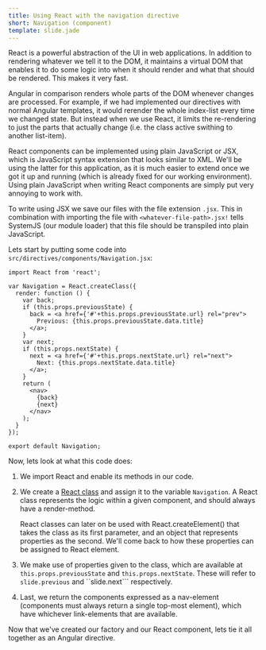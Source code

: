 ```yaml
---
title: Using React with the navigation directive
short: Navigation (component)
template: slide.jade
---
```


React is a powerful abstraction of the UI in web applications. In addition to rendering whatever we tell it to the DOM, it maintains a virtual DOM that enables it to do some logic into when it should render and what that should be rendered. This makes it very fast.

Angular in comparison renders whole parts of the DOM whenever changes are processed. For example, if we had implemented our directives with normal Angular templates, it would rerender the whole index-list every time we changed state. But instead when we use React, it limits the re-rendering to just the parts that actually change (i.e. the class active swithing to another list-item).

React components can be implemented using plain JavaScript or JSX, which is JavaScript syntax extension that looks similar to XML. We'll be using the latter for this application, as it is much easier to extend once we got it up and running (which is already fixed for our working environment). Using plain JavaScript when writing React components are simply put very annoying to work with.

To write using JSX we save our files with the file extension ```.jsx```. This in combination with importing the file with ```<whatever-file-path>.jsx!``` tells SystemJS (our module loader) that this file should be transpiled into plain JavaScript.

Lets start by putting some code into ```src/directives/components/Navigation.jsx```:

    import React from 'react';

    var Navigation = React.createClass({
      render: function () {
        var back;
        if (this.props.previousState) {
          back = <a href={'#'+this.props.previousState.url} rel="prev">
            Previous: {this.props.previousState.data.title}
          </a>;
        }
        var next;
        if (this.props.nextState) {
          next = <a href={'#'+this.props.nextState.url} rel="next">
            Next: {this.props.nextState.data.title}
          </a>;
        }
        return (
          <nav>
            {back}
            {next}
          </nav>
        );
      }
    });

    export default Navigation;

Now, lets look at what this code does:

1.  We import React and enable its methods in our code.
2.  We create a [React class](https://facebook.github.io/react/docs/top-level-api.html#react.createclass) and assign it to the variable ```Navigation```. A React class represents the logic within a given component, and should always have a render-method.

    React classes can later on be used with React.createElement() that takes the class as its first parameter, and an object that represents properties as the second. We'll come back to how these properties can be assigned to React element.
3.  We make use of properties given to the class, which are available at ```this.props.previousState``` and ```this.props.nextState```. These will refer to ```slide.previous``` and ``slide.next``` respectively.
4.  Last, we return the components expressed as a nav-element (components must always return a single top-most element), which have whichever link-elements that are available.

Now that we've created our factory and our React component, lets tie it all together as an Angular directive.